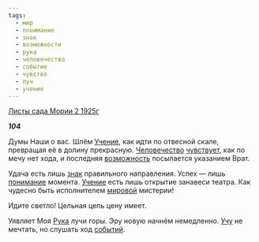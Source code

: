 ```yaml
---
tags:
  - мир
  - понимание
  - знак
  - возможности
  - рука
  - человечество
  - событие
  - чувство
  - луч
  - учение
---
```

[Листы сада Мории 2 1925г](https://127.0.0.1:4002/agni/1925)

___104___

Думы Наши о вас. Шлём [Учение](../../../tags/#учение), как идти по отвесной скале, превращая её в долину прекрасную. [Человечество](../../../tags/#человечество) [чувствует](../../../tags/#чувство), как по мечу нет хода, и последняя [возможность](../../../tags/#возможности) посылается указанием Врат.   

Удача есть лишь [знак](../../../tags/#знак) правильного направления. Успех — лишь [понимание](../../../tags/#понимание) момента. [Учение](../../../tags/#учение) есть лишь открытие занавеси театра. Как чудесно быть исполнителем [мировой](../../../tags/#мир) мистерии!   

Идите светло! Цельная цепь цену имеет.   

Уявляет Моя [Рука](../../../tags/#рука) лучи горы. Эру новую начнём немедленно. [Учу](../../../tags/#учение) не мечтать, но слушать ход [событий](../../../tags/#событие).   


